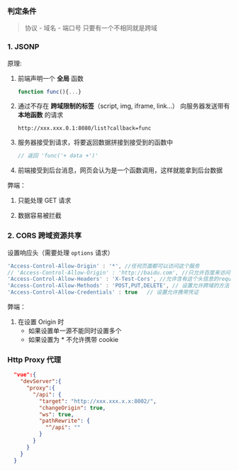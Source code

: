 ### 判定条件

>  协议 - 域名 - 端口号 只要有一个不相同就是跨域

### 1. JSONP

原理:

1. 前端声明一个 **全局** 函数

   ```javascript
   function func(){...}
   ```

2. 通过不存在 **跨域限制的标签**（script, img, iframe, link...） 向服务器发送带有 **本地函数** 的请求 

   ```
   http://xxx.xxx.0.1:8080/list?callback=func
   ```

3. 服务器接受到请求，将要返回数据拼接到接受到的函数中 

   ```javascript
   // 返回 'func('+ data +')'
   ```

4. 前端接受到后台消息，网页会认为是一个函数调用，这样就能拿到后台数据

弊端：

1. 只能处理 GET 请求

2. 数据容易被拦截

### 2. CORS 跨域资源共享

设置响应头（需要处理 `options` 请求）

```javascript
'Access-Control-Allow-Origin' : '*', //任何页面都可以访问这个服务
// 'Access-Control-Allow-Origin' : 'http://baidu.com', //只允许百度来访问这个服务
'Access-Control-Allow-Headers' : 'X-Test-Cors', //允许含有这个头信息的request请求服务
'Access-Control-Allow-Methods' : 'POST,PUT,DELETE', // 设置允许跨域的方法
'Access-Control-Allow-Credentials' : true	// 设置允许携带凭证
```

弊端：

1. 在设置 Origin 时
   - 如果设置单一源不能同时设置多个
   - 如果设置为 * 不允许携带 cookie

### Http Proxy 代理

```json
  "vue":{
    "devServer":{
      "proxy":{
        "/api": {
          "target": "http://xxx.xxx.x.x:8002/",
          "changeOrigin": true,
          "ws": true,
          "pathRewrite": {
            "^/api": ""
          }
        }
      }
    }
  }
```

